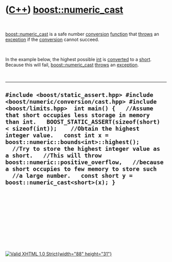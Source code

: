 



 

 

 

 

 

([C++](Cpp.htm)) [boost::numeric\_cast](CppNumeric_cast.htm)
============================================================

 

[boost::numeric\_cast](CppNumeric_cast.htm) is a safe number
[conversion](CppConvert.htm) [function](CppFunction.htm) that
[throws](CppThrow.htm) an [exception](CppException.htm) if the
[conversion](CppConvert.htm) cannot succeed.

 

In the example below, the highest possible [int](CppInt.htm) is
[converted](CppConvert.htm) to a [short](CppShort.htm). Because this
will fail, [boost::numeric\_cast](CppNumeric_cast.htm)
[throws](CppThrow.htm) an [exception](CppException.htm).

 

  -------------------------------------------------------------------------------------------------------------------------------------------------------------------------------------------------------------------------------------------------------------------------------------------------------------------------------------------------------------------------------------------------------------------------------------------------------------------------------------------------------------------------------------------------------------------------------------------------
  ` #include <boost/static_assert.hpp> #include <boost/numeric/conversion/cast.hpp> #include <boost/limits.hpp>  int main() {   //Assume that short occupies less storage in memory than int.   BOOST_STATIC_ASSERT(sizeof(short) < sizeof(int));    //Obtain the highest integer value.   const int x = boost::numeric::bounds<int>::highest();    //Try to store the highest integer value as a short.   //This will throw boost::numeric::positive_overflow,   //because a short occupies to few memory to store such   //a large number.   const short y = boost::numeric_cast<short>(x); } `
  -------------------------------------------------------------------------------------------------------------------------------------------------------------------------------------------------------------------------------------------------------------------------------------------------------------------------------------------------------------------------------------------------------------------------------------------------------------------------------------------------------------------------------------------------------------------------------------------------

 

 

 

 

 





 

[![Valid XHTML 1.0 Strict](valid-xhtml10.png){width="88"
height="31"}](http://validator.w3.org/check?uri=referer)
